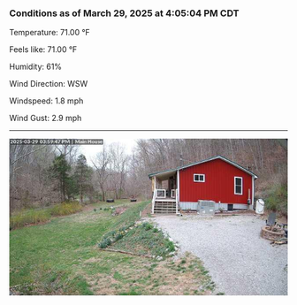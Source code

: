 ### Conditions as of March 29, 2025 at 4:05:04 PM CDT 

Temperature: 71.00 &deg;F

Feels like: 71.00 &deg;F

Humidity: 61%

Wind Direction: WSW

Windspeed: 1.8 mph

Wind Gust: 2.9 mph

---

<img src="./images/latest.jpeg"/>


